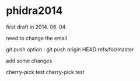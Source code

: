 phidra2014
==========

first draft in 2014. 06. 04

need to change the email

git push option : git push origin HEAD:refs/for/master

add some changes

cherry-pick test
cherry-pick test
